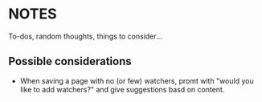 NOTES
=====

To-dos, random thoughts, things to consider...

## Possible considerations

* When saving a page with no (or few) watchers, promt with "would you 
like to add watchers?" and give suggestions basd on content.

